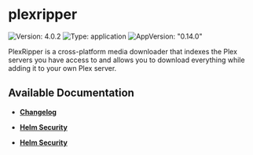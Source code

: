 # plexripper

![Version: 4.0.2](https://img.shields.io/badge/Version-4.0.2-informational?style=flat-square) ![Type: application](https://img.shields.io/badge/Type-application-informational?style=flat-square) ![AppVersion: "0.14.0"](https://img.shields.io/badge/AppVersion-"0.14.0"-informational?style=flat-square)

PlexRipper is a cross-platform media downloader that indexes the Plex servers you have access to and allows you to download everything while adding it to your own Plex server.

## Available Documentation

- [**Changelog**](CHANGELOG)

- [**Helm Security**](container-security)

- [**Helm Security**](helm-security)

